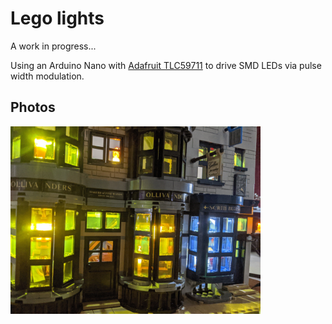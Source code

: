 # Lego lights

A work in progress...

Using an Arduino Nano with [Adafruit TLC59711](https://github.com/adafruit/Adafruit_TLC59711) to drive SMD LEDs via pulse width modulation.

## Photos
<img src="https://github.com/Chris820/Lego_lights/blob/master/images/diagon_alley_1.jpg" alt="" width="400" height="300" />
